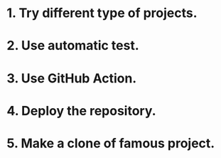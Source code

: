 # 1.  Try different type of projects.
# 2.  Use automatic test.
# 3.  Use GitHub Action.
# 4.  Deploy the repository.
# 5.  Make a clone of famous project.